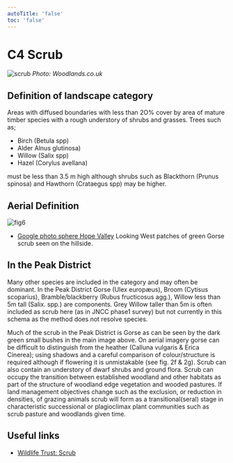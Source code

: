 ```yaml
---
autoTitle: 'false'
toc: 'false'
---
```


# C4 Scrub

![scrub](./img/c4.png)
*Photo: Woodlands.co.uk*

## Definition of landscape category

Areas with diffused boundaries with less than 2O% cover by area of mature timber species with a rough understory of shrubs and grasses. Trees such as;

* Birch (Betula spp)
* Alder Alnus glutinosa)
* Willow (Salix spp)
* Hazel (Corylus avellana)

must be less than 3.5 m high although shrubs such as Blackthorn (Prunus spinosa) and Hawthorn (Crataegus spp) may be higher.

## Aerial Definition

![fig6](./img/fig6.png)

* [Google photo sphere Hope Valley](https://goo.gl/maps/k7x5UGnMhxnboyw38) Looking West patches of green Gorse scrub seen on the hillside. 


## In the Peak District

Many other species are included in the category and may often be dominant. In the Peak District Gorse (Ulex europæus), Broom (Cytisus scoparius), Bramble/blackberry (Rubus fructicosus agg.), Willow less than 5m tall (Salix. spp.) are components. Grey Willow taller than 5m is often included as scrub here (as in JNCC phase1 survey) but not currently in this schema as the method does not resolve species.

Much of the scrub in the Peak District is Gorse as can be seen by the dark green small bushes in the main image above. On aerial imagery gorse can be difficult to distinguish from the heather (Calluna vulgaris & Erica Cinerea); using shadows and a careful comparison of colour/structure is required although if flowering it is unmistakable (see fig. 2f & 2g). Scrub can also contain an understory of dwarf shrubs and ground flora. Scrub can occupy the transition between established woodland and other habitats as part of the structure of woodland edge vegetation and wooded pastures. If land management objectives change such as the exclusion, or reduction in densities, of grazing animals scrub will form as a transitional(seral) stage in characteristic successional or plagioclimax plant communities such as scrub pasture and woodlands given time.

## Useful links

* [Wildlife Trust: Scrub](https://www.suffolkwildlifetrust.org/conservationadvice/meadows-and-grassland/grassland-and-scrub)